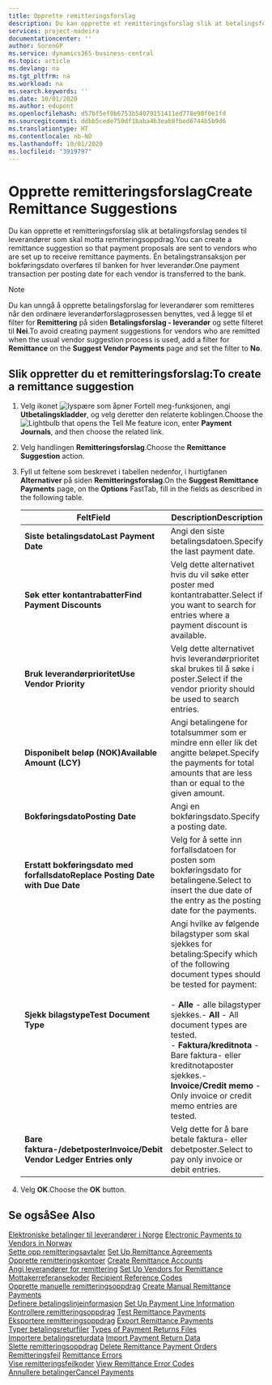 ```yaml
---
title: Opprette remitteringsforslag
description: Du kan opprette et remitteringsforslag slik at betalingsforslag sendes til leverandører som skal motta remitteringsoppdrag.
services: project-madeira
documentationcenter: ''
author: SorenGP
ms.service: dynamics365-business-central
ms.topic: article
ms.devlang: na
ms.tgt_pltfrm: na
ms.workload: na
ms.search.keywords: ''
ms.date: 10/01/2020
ms.author: edupont
ms.openlocfilehash: d57bf5ef0b6753b54079151411ed778e90f0e1fd
ms.sourcegitcommit: ddbb5cede750df1baba4b3eab8fbed6744b5b9d6
ms.translationtype: HT
ms.contentlocale: nb-NO
ms.lasthandoff: 10/01/2020
ms.locfileid: "3919797"
---
```

# <a name="create-remittance-suggestions"></a><span data-ttu-id="260c6-103">Opprette remitteringsforslag</span><span class="sxs-lookup"><span data-stu-id="260c6-103">Create Remittance Suggestions</span></span>
<span data-ttu-id="260c6-104">Du kan opprette et remitteringsforslag slik at betalingsforslag sendes til leverandører som skal motta remitteringsoppdrag.</span><span class="sxs-lookup"><span data-stu-id="260c6-104">You can create a remittance suggestion so that payment proposals are sent to vendors who are set up to receive remittance payments.</span></span> <span data-ttu-id="260c6-105">Én betalingstransaksjon per bokføringsdato overføres til banken for hver leverandør.</span><span class="sxs-lookup"><span data-stu-id="260c6-105">One payment transaction per posting date for each vendor is transferred to the bank.</span></span>  

> [!NOTE]  
>  <span data-ttu-id="260c6-106">Du kan unngå å opprette betalingsforslag for leverandører som remitteres når den ordinære leverandørforslagprosessen benyttes, ved å legge til et filter for **Remittering** på siden **Betalingsforslag - leverandør** og sette filteret til **Nei**.</span><span class="sxs-lookup"><span data-stu-id="260c6-106">To avoid creating payment suggestions for vendors who are remitted when the usual vendor suggestion process is used, add a filter for **Remittance** on the **Suggest Vendor Payments** page and set the filter to **No**.</span></span>  

## <a name="to-create-a-remittance-suggestion"></a><span data-ttu-id="260c6-107">Slik oppretter du et remitteringsforslag:</span><span class="sxs-lookup"><span data-stu-id="260c6-107">To create a remittance suggestion</span></span>  

1.  <span data-ttu-id="260c6-108">Velg ikonet ![lyspære som åpner Fortell meg-funksjonen](../../media/ui-search/search_small.png "Fortell hva du vil gjøre"), angi **Utbetalingskladder**, og velg deretter den relaterte koblingen.</span><span class="sxs-lookup"><span data-stu-id="260c6-108">Choose the ![Lightbulb that opens the Tell Me feature](../../media/ui-search/search_small.png "Tell me what you want to do") icon, enter **Payment Journals**, and then choose the related link.</span></span>  
2.  <span data-ttu-id="260c6-109">Velg handlingen **Remitteringsforslag**.</span><span class="sxs-lookup"><span data-stu-id="260c6-109">Choose the **Remittance Suggestion** action.</span></span>  
3.  <span data-ttu-id="260c6-110">Fyll ut feltene som beskrevet i tabellen nedenfor, i hurtigfanen **Alternativer** på siden **Remitteringsforslag**.</span><span class="sxs-lookup"><span data-stu-id="260c6-110">On the **Suggest Remittance Payments** page, on the **Options** FastTab, fill in the fields as described in the following table.</span></span>  

    |<span data-ttu-id="260c6-111">Felt</span><span class="sxs-lookup"><span data-stu-id="260c6-111">Field</span></span>|<span data-ttu-id="260c6-112">Description</span><span class="sxs-lookup"><span data-stu-id="260c6-112">Description</span></span>|  
    |---------------------------------|---------------------------------------|  
    |<span data-ttu-id="260c6-113">**Siste betalingsdato**</span><span class="sxs-lookup"><span data-stu-id="260c6-113">**Last Payment Date**</span></span>|<span data-ttu-id="260c6-114">Angi den siste betalingsdatoen.</span><span class="sxs-lookup"><span data-stu-id="260c6-114">Specify the last payment date.</span></span>|  
    |<span data-ttu-id="260c6-115">**Søk etter kontantrabatter**</span><span class="sxs-lookup"><span data-stu-id="260c6-115">**Find Payment Discounts**</span></span>|<span data-ttu-id="260c6-116">Velg dette alternativet hvis du vil søke etter poster med kontantrabatter.</span><span class="sxs-lookup"><span data-stu-id="260c6-116">Select if you want to search for entries where a payment discount is available.</span></span>|  
    |<span data-ttu-id="260c6-117">**Bruk leverandørprioritet**</span><span class="sxs-lookup"><span data-stu-id="260c6-117">**Use Vendor Priority**</span></span>|<span data-ttu-id="260c6-118">Velg dette alternativet hvis leverandørprioritet skal brukes til å søke i poster.</span><span class="sxs-lookup"><span data-stu-id="260c6-118">Select if the vendor priority should be used to search entries.</span></span>|  
    |<span data-ttu-id="260c6-119">**Disponibelt beløp (NOK)**</span><span class="sxs-lookup"><span data-stu-id="260c6-119">**Available Amount (LCY)**</span></span>|<span data-ttu-id="260c6-120">Angi betalingene for totalsummer som er mindre enn eller lik det angitte beløpet.</span><span class="sxs-lookup"><span data-stu-id="260c6-120">Specify the payments for total amounts that are less than or equal to the given amount.</span></span>|  
    |<span data-ttu-id="260c6-121">**Bokføringsdato**</span><span class="sxs-lookup"><span data-stu-id="260c6-121">**Posting Date**</span></span>|<span data-ttu-id="260c6-122">Angi en bokføringsdato.</span><span class="sxs-lookup"><span data-stu-id="260c6-122">Specify a posting date.</span></span>|  
    |<span data-ttu-id="260c6-123">**Erstatt bokføringsdato med forfallsdato**</span><span class="sxs-lookup"><span data-stu-id="260c6-123">**Replace Posting Date with Due Date**</span></span>|<span data-ttu-id="260c6-124">Velg for å sette inn forfallsdatoen for posten som bokføringsdato for betalingene.</span><span class="sxs-lookup"><span data-stu-id="260c6-124">Select to insert the due date of the entry as the posting date for the payments.</span></span>|  
    |<span data-ttu-id="260c6-125">**Sjekk bilagstype**</span><span class="sxs-lookup"><span data-stu-id="260c6-125">**Test Document Type**</span></span>|<span data-ttu-id="260c6-126">Angi hvilke av følgende bilagstyper som skal sjekkes for betaling:</span><span class="sxs-lookup"><span data-stu-id="260c6-126">Specify which of the following document types should be tested for payment:</span></span><br /><br /> <span data-ttu-id="260c6-127">-   **Alle** - alle bilagstyper sjekkes.</span><span class="sxs-lookup"><span data-stu-id="260c6-127">-   **All** - All document types are tested.</span></span><br /><span data-ttu-id="260c6-128">-   **Faktura/kreditnota** - Bare faktura- eller kreditnotaposter sjekkes.</span><span class="sxs-lookup"><span data-stu-id="260c6-128">-   **Invoice/Credit memo** - Only invoice or credit memo entries are tested.</span></span>|  
    |<span data-ttu-id="260c6-129">**Bare faktura-/debetposter**</span><span class="sxs-lookup"><span data-stu-id="260c6-129">**Invoice/Debit Vendor Ledger Entries only**</span></span>|<span data-ttu-id="260c6-130">Velg dette for å bare betale faktura- eller debetposter.</span><span class="sxs-lookup"><span data-stu-id="260c6-130">Select to pay only invoice or debit entries.</span></span>|  

4.  <span data-ttu-id="260c6-131">Velg **OK**.</span><span class="sxs-lookup"><span data-stu-id="260c6-131">Choose the **OK** button.</span></span>  

## <a name="see-also"></a><span data-ttu-id="260c6-132">Se også</span><span class="sxs-lookup"><span data-stu-id="260c6-132">See Also</span></span>  
 <span data-ttu-id="260c6-133">[Elektroniske betalinger til leverandører i Norge](electronic-payments-to-vendors-in-norway.md) </span><span class="sxs-lookup"><span data-stu-id="260c6-133">[Electronic Payments to Vendors in Norway](electronic-payments-to-vendors-in-norway.md) </span></span>  
 <span data-ttu-id="260c6-134">[Sette opp remitteringsavtaler](how-to-set-up-remittance-agreements.md) </span><span class="sxs-lookup"><span data-stu-id="260c6-134">[Set Up Remittance Agreements](how-to-set-up-remittance-agreements.md) </span></span>  
 <span data-ttu-id="260c6-135">[Opprette remitteringskontoer](how-to-create-remittance-accounts.md) </span><span class="sxs-lookup"><span data-stu-id="260c6-135">[Create Remittance Accounts](how-to-create-remittance-accounts.md) </span></span>  
 <span data-ttu-id="260c6-136">[Angi leverandører for remittering](how-to-set-up-vendors-for-remittance.md) </span><span class="sxs-lookup"><span data-stu-id="260c6-136">[Set Up Vendors for Remittance](how-to-set-up-vendors-for-remittance.md) </span></span>  
 <span data-ttu-id="260c6-137">[Mottakerreferansekoder](recipient-reference-codes.md) </span><span class="sxs-lookup"><span data-stu-id="260c6-137">[Recipient Reference Codes](recipient-reference-codes.md) </span></span>  
 <span data-ttu-id="260c6-138">[Opprette manuelle remitteringsoppdrag](how-to-create-manual-remittance-payments.md) </span><span class="sxs-lookup"><span data-stu-id="260c6-138">[Create Manual Remittance Payments](how-to-create-manual-remittance-payments.md) </span></span>  
 <span data-ttu-id="260c6-139">[Definere betalingslinjeinformasjon](how-to-set-up-payment-line-information.md) </span><span class="sxs-lookup"><span data-stu-id="260c6-139">[Set Up Payment Line Information](how-to-set-up-payment-line-information.md) </span></span>  
 <span data-ttu-id="260c6-140">[Kontrollere remitteringsoppdrag](how-to-test-remittance-payments.md) </span><span class="sxs-lookup"><span data-stu-id="260c6-140">[Test Remittance Payments](how-to-test-remittance-payments.md) </span></span>  
 <span data-ttu-id="260c6-141">[Eksportere remitteringsoppdrag](how-to-export-remittance-payments.md) </span><span class="sxs-lookup"><span data-stu-id="260c6-141">[Export Remittance Payments](how-to-export-remittance-payments.md) </span></span>  
 <span data-ttu-id="260c6-142">[Typer betalingsreturfiler](types-of-payment-returns-files.md) </span><span class="sxs-lookup"><span data-stu-id="260c6-142">[Types of Payment Returns Files](types-of-payment-returns-files.md) </span></span>  
 <span data-ttu-id="260c6-143">[Importere betalingsreturdata](how-to-import-payment-return-data.md) </span><span class="sxs-lookup"><span data-stu-id="260c6-143">[Import Payment Return Data](how-to-import-payment-return-data.md) </span></span>  
 <span data-ttu-id="260c6-144">[Slette remitteringsoppdrag](how-to-delete-remittance-payment-orders.md) </span><span class="sxs-lookup"><span data-stu-id="260c6-144">[Delete Remittance Payment Orders](how-to-delete-remittance-payment-orders.md) </span></span>  
 <span data-ttu-id="260c6-145">[Remitteringsfeil](remittance-errors.md) </span><span class="sxs-lookup"><span data-stu-id="260c6-145">[Remittance Errors](remittance-errors.md) </span></span>  
 <span data-ttu-id="260c6-146">[Vise remitteringsfeilkoder](how-to-view-remittance-error-codes.md) </span><span class="sxs-lookup"><span data-stu-id="260c6-146">[View Remittance Error Codes](how-to-view-remittance-error-codes.md) </span></span>  
 [<span data-ttu-id="260c6-147">Annullere betalinger</span><span class="sxs-lookup"><span data-stu-id="260c6-147">Cancel Payments</span></span>](how-to-cancel-payments.md)
